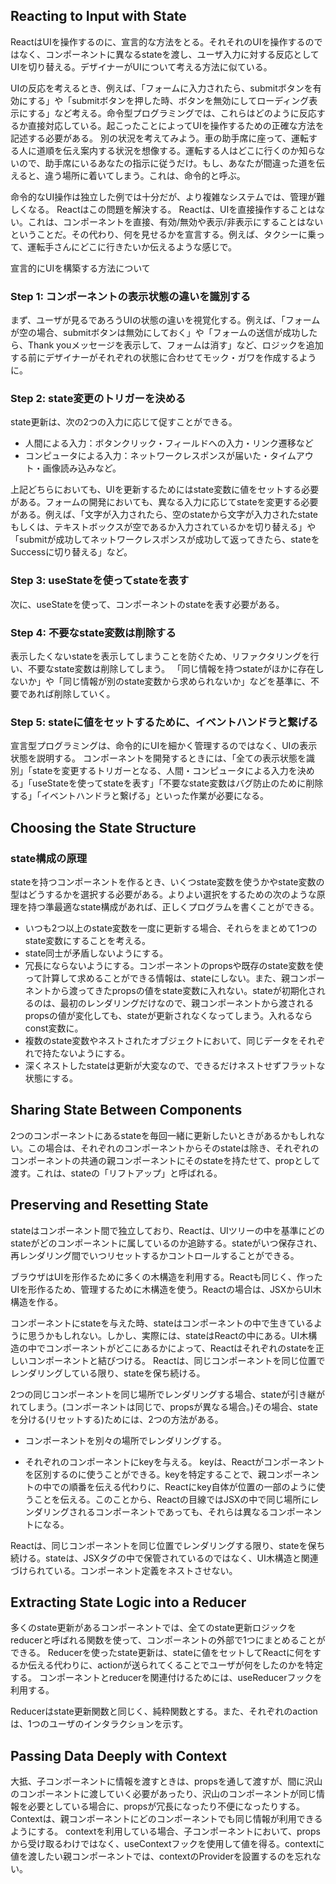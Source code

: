 ## Reacting to Input with State
ReactはUIを操作するのに、宣言的な方法をとる。それそれのUIを操作するのではなく、コンポーネントに異なるstateを渡し、ユーザ入力に対する反応としてUIを切り替える。デザイナーがUIについて考える方法に似ている。

UIの反応を考えるとき、例えば、「フォームに入力されたら、submitボタンを有効にする」や「submitボタンを押した時、ボタンを無効にしてローディング表示にする」など考える。命令型プログラミングでは、これらはどのように反応するか直接対応している。起こったことによってUIを操作するための正確な方法を記述する必要がある。
別の状況を考えてみよう。車の助手席に座って、運転する人に道順を伝え案内する状況を想像する。運転する人はどこに行くのか知らないので、助手席にいるあなたの指示に従うだけ。もし、あなたが間違った道を伝えると、違う場所に着いてしまう。これは、命令的と呼ぶ。

命令的なUI操作は独立した例では十分だが、より複雑なシステムでは、管理が難しくなる。
Reactはこの問題を解決する。
Reactは、UIを直接操作することはない。これは、コンポーネントを直接、有効/無効や表示/非表示にすることはないということだ。その代わり、何を見せるかを宣言する。例えば、タクシーに乗って、運転手さんにどこに行きたいか伝えるような感じで。

宣言的にUIを構築する方法について
### Step 1: コンポーネントの表示状態の違いを識別する
まず、ユーザが見るであろうUIの状態の違いを視覚化する。例えば、「フォームが空の場合、submitボタンは無効にしておく」や「フォームの送信が成功したら、Thank youメッセージを表示して、フォームは消す」など、ロジックを追加する前にデザイナーがそれぞれの状態に合わせてモック・ガワを作成するように。

### Step 2: state変更のトリガーを決める
state更新は、次の2つの入力に応じて促すことができる。
- 人間による入力：ボタンクリック・フィールドへの入力・リンク遷移など
- コンピュータによる入力：ネットワークレスポンスが届いた・タイムアウト・画像読み込みなど。

上記どちらにおいても、UIを更新するためにはstate変数に値をセットする必要がある。フォームの開発においても、異なる入力に応じてstateを変更する必要がある。例えば、「文字が入力されたら、空のstateから文字が入力されたstateもしくは、テキストボックスが空であるか入力されているかを切り替える」や「submitが成功してネットワークレスポンスが成功して返ってきたら、stateをSuccessに切り替える」など。

### Step 3: useStateを使ってstateを表す
次に、useStateを使って、コンポーネントのstateを表す必要がある。

### Step 4: 不要なstate変数は削除する
表示したくないstateを表示してしまうことを防ぐため、リファクタリングを行い、不要なstate変数は削除してしまう。
「同じ情報を持つstateがほかに存在しないか」や「同じ情報が別のstate変数から求められないか」などを基準に、不要であれば削除していく。

### Step 5: stateに値をセットするために、イベントハンドラと繋げる

宣言型プログラミングは、命令的にUIを細かく管理するのではなく、UIの表示状態を説明する。
コンポーネントを開発するときには、「全ての表示状態を識別」「stateを変更するトリガーとなる、人間・コンピュータによる入力を決める」「useStateを使ってstateを表す」「不要なstate変数はバグ防止のために削除する」「イベントハンドラと繋げる」といった作業が必要になる。

## Choosing the State Structure
### state構成の原理
stateを持つコンポーネントを作るとき、いくつstate変数を使うかやstate変数の型はどうするかを選択する必要がある。よりよい選択をするための次のような原理を持つ準最適なstate構成があれば、正しくプログラムを書くことができる。

- いつも2つ以上のstate変数を一度に更新する場合、それらをまとめて1つのstate変数にすることを考える。
- state同士が矛盾しないようにする。
- 冗長にならないようにする。コンポーネントのpropsや既存のstate変数を使って計算して求めることができる情報は、stateにしない。また、親コンポーネントから渡ってきたpropsの値をstate変数に入れない。stateが初期化されるのは、最初のレンダリングだけなので、親コンポーネントから渡されるpropsの値が変化しても、stateが更新されなくなってしまう。入れるならconst変数に。
- 複数のstate変数やネストされたオブジェクトにおいて、同じデータをそれぞれで持たないようにする。
- 深くネストしたstateは更新が大変なので、できるだけネストせずフラットな状態にする。

## Sharing State Between Components
2つのコンポーネントにあるstateを毎回一緒に更新したいときがあるかもしれない。この場合は、それぞれのコンポーネントからそのstateは除き、それぞれのコンポーネントの共通の親コンポーネントにそのstateを持たせて、propとして渡す。これは、stateの「リフトアップ」と呼ばれる。

## Preserving and Resetting State
stateはコンポーネント間で独立しており、Reactは、UIツリーの中を基準にどのstateがどのコンポーネントに属しているのか追跡する。stateがいつ保存され、再レンダリング間でいつリセットするかコントロールすることができる。

ブラウザはUIを形作るために多くの木構造を利用する。Reactも同じく、作ったUIを形作るため、管理するために木構造を使う。Reactの場合は、JSXからUI木構造を作る。

コンポーネントにstateを与えた時、stateはコンポーネントの中で生きているように思うかもしれない。しかし、実際には、stateはReactの中にある。UI木構造の中でコンポーネントがどこにあるかによって、Reactはそれぞれのstateを正しいコンポーネントと結びつける。
Reactは、同じコンポーネントを同じ位置でレンダリングしている限り、stateを保ち続ける。

2つの同じコンポーネントを同じ場所でレンダリングする場合、stateが引き継がれてしまう。(コンポーネントは同じで、propsが異なる場合。)その場合、stateを分ける(リセットする)ためには、2つの方法がある。
- コンポーネントを別々の場所でレンダリングする。

- それぞれのコンポーネントにkeyを与える。
keyは、Reactがコンポーネントを区別するのに使うことができる。keyを特定することで、親コンポーネントの中での順番を伝える代わりに、Reactにkey自体が位置の一部のように使うことを伝える。このことから、Reactの目線ではJSXの中で同じ場所にレンダリングされるコンポーネントであっても、それらは異なるコンポーネントになる。

Reactは、同じコンポーネントを同じ位置でレンダリングする限り、stateを保ち続ける。stateは、JSXタグの中で保管されているのではなく、UI木構造と関連づけられている。コンポーネント定義をネストさせない。

## Extracting State Logic into a Reducer
多くのstate更新があるコンポーネントでは、全てのstate更新ロジックをreducerと呼ばれる関数を使って、コンポーネントの外部で1つにまとめることができる。
Reducerを使ったstate更新は、stateに値をセットしてReactに何をするか伝える代わりに、actionが送られてくることでユーザが何をしたのかを特定する。
コンポーネントとreducerを関連付けるためには、useReducerフックを利用する。

Reducerはstate更新関数と同じく、純粋関数とする。また、それぞれのactionは、1つのユーザのインタラクションを示す。

## Passing Data Deeply with Context
大抵、子コンポーネントに情報を渡すときは、propsを通して渡すが、間に沢山のコンポーネントに渡していく必要があったり、沢山のコンポーネントが同じ情報を必要としている場合に、propsが冗長になったり不便になったりする。Contextは、親コンポーネントにどのコンポーネントでも同じ情報が利用できるようにする。
contextを利用している場合、子コンポーネントにおいて、propsから受け取るわけではなく、useContextフックを使用して値を得る。contextに値を渡したい親コンポーネントでは、contextのProviderを設置するのを忘れない。